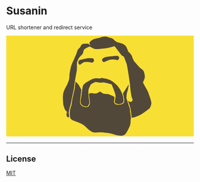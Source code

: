 # Susanin


URL shortener and redirect service


![Logo][logo-image]

--------------------------------------------------------------------------------

## License

[MIT][license-url]


[license-url]: LICENSE
[changelog-url]: CHANGELOG.md
[logo-image]: README/logo.png
